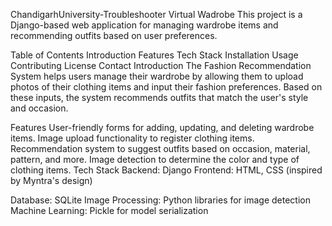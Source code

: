 ﻿ChandigarhUniversity-Troubleshooter
Virtual Wadrobe
This project is a Django-based web application for managing wardrobe items and recommending outfits based on user preferences.

Table of Contents
Introduction
Features
Tech Stack
Installation
Usage
Contributing
License
Contact
Introduction
The Fashion Recommendation System helps users manage their wardrobe by allowing them to upload photos of their clothing items and input their fashion preferences. Based on these inputs, the system recommends outfits that match the user's style and occasion.

Features
User-friendly forms for adding, updating, and deleting wardrobe items.
Image upload functionality to register clothing items.
Recommendation system to suggest outfits based on occasion, material, pattern, and more.
Image detection to determine the color and type of clothing items.
Tech Stack
Backend: Django
Frontend: HTML, CSS (inspired
by Myntra's design)

Database: SQLite
Image Processing: Python libraries for image detection
Machine Learning: Pickle for model serialization
